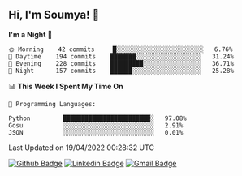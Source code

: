 ## Hi, I'm Soumya! 👋

<!--START_SECTION:waka-->
**I'm a Night 🦉** 

```text
🌞 Morning    42 commits     █░░░░░░░░░░░░░░░░░░░░░░░░   6.76% 
🌆 Daytime    194 commits    ███████░░░░░░░░░░░░░░░░░░   31.24% 
🌃 Evening    228 commits    █████████░░░░░░░░░░░░░░░░   36.71% 
🌙 Night      157 commits    ██████░░░░░░░░░░░░░░░░░░░   25.28%

```


📊 **This Week I Spent My Time On** 

```text
💬 Programming Languages: 

Python         ████████████████████████░   97.08% 
Gosu           ░░░░░░░░░░░░░░░░░░░░░░░░░   2.91% 
JSON           ░░░░░░░░░░░░░░░░░░░░░░░░░   0.01%
```


 Last Updated on 19/04/2022 00:28:32 UTC
<!--END_SECTION:waka-->

[![Github Badge](https://img.shields.io/badge/-rubyruins-grey?style=for-the-badge&logo=github&logoColor=white&link=https://github.com/rubyruins/)](https://www.github.com/rubyruins/) 
[![Linkedin Badge](https://img.shields.io/badge/-Soumya%20Parekh-0072b1?style=for-the-badge&logo=Linkedin&logoColor=white&link=https://www.linkedin.com/in/Soumya-Parekh/)](https://www.linkedin.com/in/Soumya-Parekh/) 
[![Gmail Badge](https://img.shields.io/badge/-soumyaparekh.me@gmail.com-c14438?style=for-the-badge&logo=Gmail&logoColor=white&link=mailto:soumyaparekh.me@gmail.com)](mailto:soumyaparekh.me@gmail.com) 
